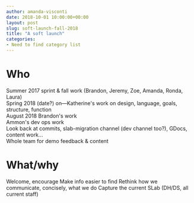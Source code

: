 ```yaml
---
author: amanda-visconti
date: 2018-10-01 10:00:00+00:00
layout: post
slug: soft-launch-fall-2018
title: "A soft launch"
categories:
- Need to find category list
---
```



# Who
Summer 2017 sprint & fall work (Brandon, Jeremy, Zoe, Amanda, Ronda, Laura)  
Spring 2018 (date?) on—Katherine's work on design, language, goals, structure, function  
August 2018 Brandon's work  
Ammon's dev ops work  
Look back at commits, slab-migration channel (dev channel too?), GDocs, content work...  
Whole team for demo feedback & content  

# What/why
Welcome, encourage
Make info easier to find
Rethink how we communicate, concisely, what we do
Capture the current SLab (DH/DS, all current staff)
